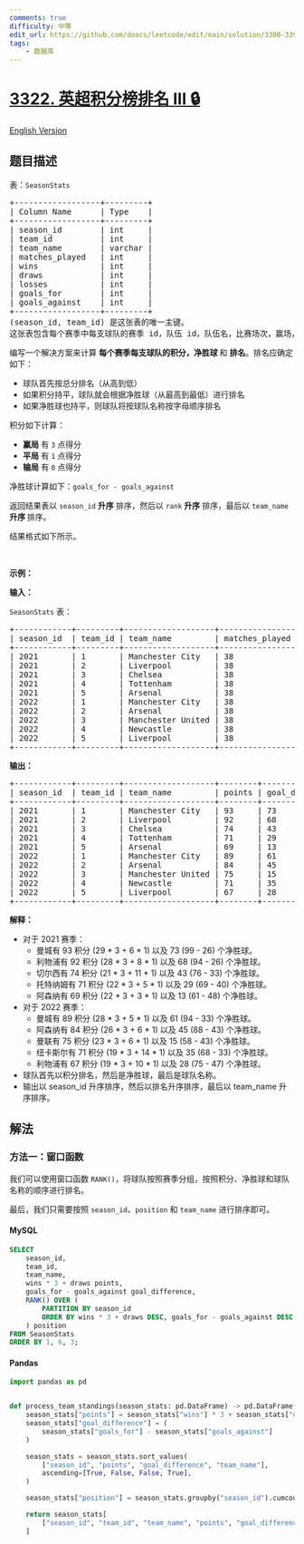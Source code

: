 ```yaml
---
comments: true
difficulty: 中等
edit_url: https://github.com/doocs/leetcode/edit/main/solution/3300-3399/3322.Premier%20League%20Table%20Ranking%20III/README.md
tags:
    - 数据库
---
```


<!-- problem:start -->

# [3322. 英超积分榜排名 III 🔒](https://leetcode.cn/problems/premier-league-table-ranking-iii)

[English Version](/solution/3300-3399/3322.Premier%20League%20Table%20Ranking%20III/README_EN.md)

## 题目描述

<!-- description:start -->

<p>表：<code>SeasonStats</code></p>

<pre>
+------------------+---------+
| Column Name      | Type    |
+------------------+---------+
| season_id        | int     |
| team_id          | int     |
| team_name        | varchar |
| matches_played   | int     |
| wins             | int     |
| draws            | int     |
| losses           | int     |
| goals_for        | int     |
| goals_against    | int     |
+------------------+---------+
(season_id, team_id) 是这张表的唯一主键。
这张表包含每个赛季中每支球队的赛季 id，队伍 id，队伍名，比赛场次，赢场，平局，输场，进球数 (goals_for)，以及失球数 (goals_against)。
</pre>

<p>编写一个解决方案来计算&nbsp;<strong>每个赛季每支球队的积分，净胜球&nbsp;</strong>和&nbsp;<strong>排名</strong>。排名应确定如下：</p>

<ul>
	<li>球队首先按总分排名（从高到低）</li>
	<li>如果积分持平，球队就会根据净胜球（从最高到最低）进行排名</li>
	<li>如果净胜球也持平，则球队将按球队名称按字母顺序排名</li>
</ul>

<p>积分如下计算：</p>

<ul>
	<li><strong>赢局</strong> 有&nbsp;<code>3</code>&nbsp;点得分</li>
	<li><strong>平局</strong> 有&nbsp;<code>1</code>&nbsp;点得分</li>
	<li><strong>输局</strong> 有&nbsp;<code>0</code>&nbsp;点得分</li>
</ul>

<p>净胜球计算如下：<code>goals_for - goals_against</code></p>

<p>返回结果表以&nbsp;<code>season_id</code> <strong>升序</strong>&nbsp;排序，然后以&nbsp;<code>rank</code> <strong>升序</strong>&nbsp;排序，最后以&nbsp;<code>team_name</code> <strong>升序&nbsp;</strong>排序。</p>

<p>结果格式如下所示。</p>

<p>&nbsp;</p>

<p><strong class="example">示例：</strong></p>

<p><strong>输入：</strong></p>

<p><code>SeasonStats</code>&nbsp;表：</p>

<pre>
+------------+---------+-------------------+----------------+------+-------+--------+-----------+---------------+
| season_id  | team_id | team_name         | matches_played | wins | draws | losses | goals_for | goals_against |
+------------+---------+-------------------+----------------+------+-------+--------+-----------+---------------+
| 2021       | 1       | Manchester City   | 38             | 29   | 6     | 3      | 99        | 26            |
| 2021       | 2       | Liverpool         | 38             | 28   | 8     | 2      | 94        | 26            |
| 2021       | 3       | Chelsea           | 38             | 21   | 11    | 6      | 76        | 33            |
| 2021       | 4       | Tottenham         | 38             | 22   | 5     | 11     | 69        | 40            |
| 2021       | 5       | Arsenal           | 38             | 22   | 3     | 13     | 61        | 48            |
| 2022       | 1       | Manchester City   | 38             | 28   | 5     | 5      | 94        | 33            |
| 2022       | 2       | Arsenal           | 38             | 26   | 6     | 6      | 88        | 43            |
| 2022       | 3       | Manchester United | 38             | 23   | 6     | 9      | 58        | 43            |
| 2022       | 4       | Newcastle         | 38             | 19   | 14    | 5      | 68        | 33            |
| 2022       | 5       | Liverpool         | 38             | 19   | 10    | 9      | 75        | 47            |
+------------+---------+-------------------+----------------+------+-------+--------+-----------+---------------+
</pre>

<p><strong>输出：</strong></p>

<pre>
+------------+---------+-------------------+--------+-----------------+----------+
| season_id  | team_id | team_name         | points | goal_difference | position |
+------------+---------+-------------------+--------+-----------------+----------+
| 2021       | 1       | Manchester City   | 93     | 73              | 1        |
| 2021       | 2       | Liverpool         | 92     | 68              | 2        |
| 2021       | 3       | Chelsea           | 74     | 43              | 3        |
| 2021       | 4       | Tottenham         | 71     | 29              | 4        |
| 2021       | 5       | Arsenal           | 69     | 13              | 5        |
| 2022       | 1       | Manchester City   | 89     | 61              | 1        |
| 2022       | 2       | Arsenal           | 84     | 45              | 2        |
| 2022       | 3       | Manchester United | 75     | 15              | 3        |
| 2022       | 4       | Newcastle         | 71     | 35              | 4        |
| 2022       | 5       | Liverpool         | 67     | 28              | 5        | 
+------------+---------+-------------------+--------+-----------------+----------+
</pre>

<p><strong>解释：</strong></p>

<ul>
	<li>对于 2021 赛季：
	<ul>
		<li>曼城有 93 积分 (29 * 3 + 6 * 1) 以及 73&nbsp;(99 - 26)&nbsp;个净胜球。</li>
		<li>利物浦有 92 积分 (28 * 3 + 8 * 1) 以及 68 (94 - 26) 个净胜球。</li>
		<li>切尔西有&nbsp;74 积分 (21 * 3 + 11 * 1) 以及 43 (76 - 33)&nbsp;个净胜球。</li>
		<li>托特纳姆有 71 积分 (22 * 3 + 5 * 1) 以及 29 (69 - 40)&nbsp;个净胜球。</li>
		<li>阿森纳有 69 积分 (22 * 3 + 3 * 1) 以及 13 (61 - 48) 个净胜球。</li>
	</ul>
	</li>
	<li>对于 2022 赛季：
	<ul>
		<li>曼城有 89 积分 (28 * 3 + 5 * 1) 以及 61 (94 - 33)&nbsp;个净胜球。</li>
		<li>阿森纳有 84 积分 (26 * 3 + 6 * 1) 以及 45 (88 - 43)&nbsp;个净胜球。</li>
		<li>曼联有&nbsp;75 积分 (23 * 3 + 6 * 1) 以及 15 (58 - 43)&nbsp;个净胜球。</li>
		<li>纽卡斯尔有&nbsp;71 积分 (19 * 3 + 14 * 1) 以及 35 (68 - 33)&nbsp;个净胜球。</li>
		<li>利物浦有 67 积分 (19 * 3 + 10 * 1) 以及 28 (75 - 47)&nbsp;个净胜球。</li>
	</ul>
	</li>
	<li>球队首先以积分排名，然后是净胜球，最后是球队名称。</li>
	<li>输出以 season_id 升序排序，然后以排名升序排序，最后以 team_name 升序排序。</li>
</ul>

<!-- description:end -->

## 解法

<!-- solution:start -->

### 方法一：窗口函数

我们可以使用窗口函数 `RANK()`，将球队按照赛季分组，按照积分、净胜球和球队名称的顺序进行排名。

最后，我们只需要按照 `season_id`、`position` 和 `team_name` 进行排序即可。

<!-- tabs:start -->

#### MySQL

```sql
SELECT
    season_id,
    team_id,
    team_name,
    wins * 3 + draws points,
    goals_for - goals_against goal_difference,
    RANK() OVER (
        PARTITION BY season_id
        ORDER BY wins * 3 + draws DESC, goals_for - goals_against DESC, team_name
    ) position
FROM SeasonStats
ORDER BY 1, 6, 3;
```

#### Pandas

```python
import pandas as pd


def process_team_standings(season_stats: pd.DataFrame) -> pd.DataFrame:
    season_stats["points"] = season_stats["wins"] * 3 + season_stats["draws"]
    season_stats["goal_difference"] = (
        season_stats["goals_for"] - season_stats["goals_against"]
    )

    season_stats = season_stats.sort_values(
        ["season_id", "points", "goal_difference", "team_name"],
        ascending=[True, False, False, True],
    )

    season_stats["position"] = season_stats.groupby("season_id").cumcount() + 1

    return season_stats[
        ["season_id", "team_id", "team_name", "points", "goal_difference", "position"]
    ]
```

<!-- tabs:end -->

<!-- solution:end -->

<!-- problem:end -->

